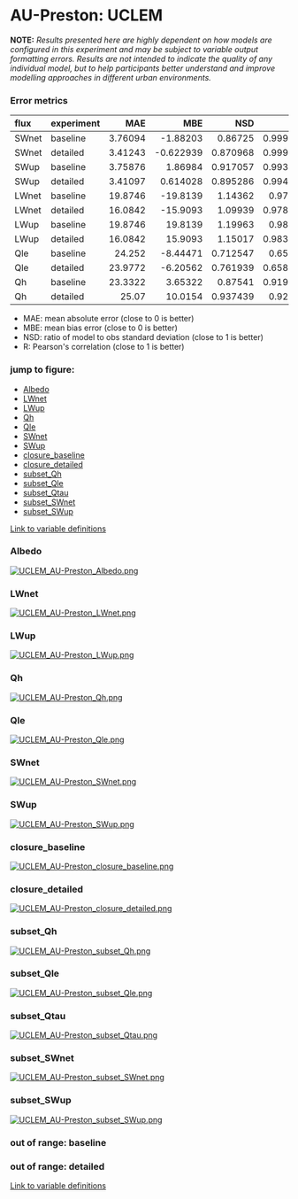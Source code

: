 # AU-Preston: UCLEM

**NOTE:** *Results presented here are highly dependent on how models are configured in this experiment and may be subject to variable output formatting errors. Results are not intended to indicate the quality of any individual model, but to help participants better understand and improve modelling approaches in different urban environments.*

### Error metrics

| flux   | experiment   |      MAE |        MBE |      NSD |        R |
|:-------|:-------------|---------:|-----------:|---------:|---------:|
| SWnet  | baseline     |  3.76094 |  -1.88203  | 0.86725  | 0.999797 |
| SWnet  | detailed     |  3.41243 |  -0.622939 | 0.870968 | 0.999828 |
| SWup   | baseline     |  3.75876 |   1.86984  | 0.917057 | 0.993517 |
| SWup   | detailed     |  3.41097 |   0.614028 | 0.895286 | 0.994354 |
| LWnet  | baseline     | 19.8746  | -19.8139   | 1.14362  | 0.97602  |
| LWnet  | detailed     | 16.0842  | -15.9093   | 1.09939  | 0.978306 |
| LWup   | baseline     | 19.8746  |  19.8139   | 1.19963  | 0.98316  |
| LWup   | detailed     | 16.0842  |  15.9093   | 1.15017  | 0.983644 |
| Qle    | baseline     | 24.252   |  -8.44471  | 0.712547 | 0.65731  |
| Qle    | detailed     | 23.9772  |  -6.20562  | 0.761939 | 0.658695 |
| Qh     | baseline     | 23.3322  |   3.65322  | 0.87541  | 0.919313 |
| Qh     | detailed     | 25.07    |  10.0154   | 0.937439 | 0.92087  |

 - MAE: mean absolute error (close to 0 is better)
 - MBE: mean bias error (close to 0 is better)
 - NSD: ratio of model to obs standard deviation (close to 1 is better)
 - R: Pearson's correlation (close to 1 is better)

### jump to figure:
 - [Albedo](#albedo)
 - [LWnet](#lwnet)
 - [LWup](#lwup)
 - [Qh](#qh)
 - [Qle](#qle)
 - [SWnet](#swnet)
 - [SWup](#swup)
 - [closure_baseline](#closure_baseline)
 - [closure_detailed](#closure_detailed)
 - [subset_Qh](#subset_qh)
 - [subset_Qle](#subset_qle)
 - [subset_Qtau](#subset_qtau)
 - [subset_SWnet](#subset_swnet)
 - [subset_SWup](#subset_swup)

[Link to variable definitions](../modelattrs/variable_definitions.md)

### <a name="albedo"></a>Albedo
[![UCLEM_AU-Preston_Albedo.png](UCLEM_AU-Preston_Albedo.png)](UCLEM_AU-Preston_Albedo.png)

### <a name="lwnet"></a>LWnet
[![UCLEM_AU-Preston_LWnet.png](UCLEM_AU-Preston_LWnet.png)](UCLEM_AU-Preston_LWnet.png)

### <a name="lwup"></a>LWup
[![UCLEM_AU-Preston_LWup.png](UCLEM_AU-Preston_LWup.png)](UCLEM_AU-Preston_LWup.png)

### <a name="qh"></a>Qh
[![UCLEM_AU-Preston_Qh.png](UCLEM_AU-Preston_Qh.png)](UCLEM_AU-Preston_Qh.png)

### <a name="qle"></a>Qle
[![UCLEM_AU-Preston_Qle.png](UCLEM_AU-Preston_Qle.png)](UCLEM_AU-Preston_Qle.png)

### <a name="swnet"></a>SWnet
[![UCLEM_AU-Preston_SWnet.png](UCLEM_AU-Preston_SWnet.png)](UCLEM_AU-Preston_SWnet.png)

### <a name="swup"></a>SWup
[![UCLEM_AU-Preston_SWup.png](UCLEM_AU-Preston_SWup.png)](UCLEM_AU-Preston_SWup.png)

### <a name="closure_baseline"></a>closure_baseline
[![UCLEM_AU-Preston_closure_baseline.png](UCLEM_AU-Preston_closure_baseline.png)](UCLEM_AU-Preston_closure_baseline.png)

### <a name="closure_detailed"></a>closure_detailed
[![UCLEM_AU-Preston_closure_detailed.png](UCLEM_AU-Preston_closure_detailed.png)](UCLEM_AU-Preston_closure_detailed.png)

### <a name="subset_qh"></a>subset_Qh
[![UCLEM_AU-Preston_subset_Qh.png](UCLEM_AU-Preston_subset_Qh.png)](UCLEM_AU-Preston_subset_Qh.png)

### <a name="subset_qle"></a>subset_Qle
[![UCLEM_AU-Preston_subset_Qle.png](UCLEM_AU-Preston_subset_Qle.png)](UCLEM_AU-Preston_subset_Qle.png)

### <a name="subset_qtau"></a>subset_Qtau
[![UCLEM_AU-Preston_subset_Qtau.png](UCLEM_AU-Preston_subset_Qtau.png)](UCLEM_AU-Preston_subset_Qtau.png)

### <a name="subset_swnet"></a>subset_SWnet
[![UCLEM_AU-Preston_subset_SWnet.png](UCLEM_AU-Preston_subset_SWnet.png)](UCLEM_AU-Preston_subset_SWnet.png)

### <a name="subset_swup"></a>subset_SWup
[![UCLEM_AU-Preston_subset_SWup.png](UCLEM_AU-Preston_subset_SWup.png)](UCLEM_AU-Preston_subset_SWup.png)

### out of range: baseline


### out of range: detailed



[Link to variable definitions](../modelattrs/variable_definitions.md)


